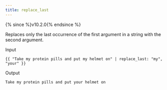 ```yaml
---
title: replace_last
---
```


{% since %}v10.2.0{% endsince %}

Replaces only the last occurrence of the first argument in a string with the second argument.

Input
```liquid
{{ "Take my protein pills and put my helmet on" | replace_last: "my", "your" }}
```

Output
```text
Take my protein pills and put your helmet on
```
